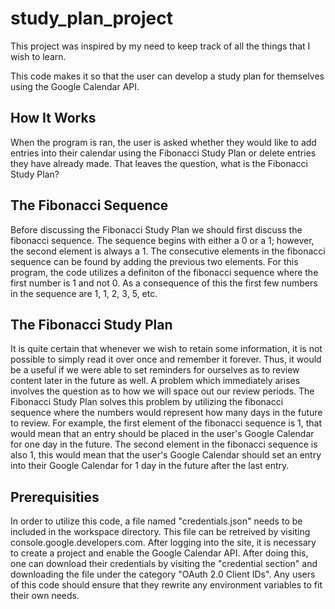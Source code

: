 # study_plan_project

This project was inspired by my need to keep track of all the things that I wish to learn. 

This code makes it so that the user can develop a study plan for themselves using the Google Calendar API. 

## How It Works

When the program is ran, the user is asked whether they would like to add entries into their calendar using the Fibonacci Study Plan or delete entries they have already made. That leaves the question, what is the Fibonacci Study Plan?

## The Fibonacci Sequence

Before discussing the Fibonacci Study Plan we should first discuss the fibonacci sequence. The sequence begins with either a 0 or a 1; however, the second element is always a 1. The consecutive elements in the fibonacci sequence can be found by adding the previous two elements. For this program, the code utilizes a definiton of the fibonacci sequence where the first number is 1 and not 0. As a consequence of this the first few numbers in the sequence are 1, 1, 2, 3, 5, etc.  

## The Fibonacci Study Plan

It is quite certain that whenever we wish to retain some information, it is not possible to simply read it over once and remember it forever. Thus, it would be a useful if we were able to set reminders for ourselves as to review content later in the future as well. A problem which immediately arises involves the question as to how we will space out our review periods. The Fibonacci Study Plan solves this problem by utilizing the fibonacci sequence where the numbers would represent how many days in the future to review. For example, the first element of the fibonacci sequence is 1, that would mean that an entry should be placed in the user's Google Calendar for one day in the future. The second element in the fibonacci sequence is also 1, this would mean that the user's Google Calendar should set an entry into their Google Calendar for 1 day in the future after the last entry. 

## Prerequisities

In order to utilize this code, a file named "credentials.json" needs to be included in the workspace directory. This file can be retreived by visiting console.google.developers.com. After logging into the site, it is necessary to create a project and enable the Google Calendar API. After doing this, one can download their credentials by visiting the "credential section" and downloading the file under the category "OAuth 2.0 Client IDs". Any users of this code should ensure that they rewrite any environment variables to fit their own needs. 